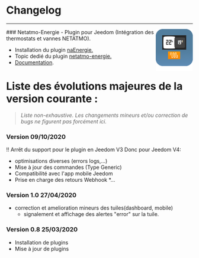 # Changelog
---

<img align="right" src="../images/naEnergie_icon.png" width="100">
### Netatmo-Energie - Plugin pour Jeedom (Intégration des thermostats et vannes NETATMO).


* Installation du plugin [naEnergie.](https://limad.github.io/plugin-naEnergie/fr_FR/#tocAnchor-1-3)
* Topic dedié du plugin [netatmo-energie.](https://community.jeedom.com/t/re-plugin-tiers-netatmo-energie/38002/)
* [Documentation](index.md).

# Liste des évolutions majeures de la version courante :
>*Liste non-exhaustive. Les changements mineurs et/ou correction de bugs ne figurent pas forcément ici.*

### Version 09/10/2020
!! Arrêt du support pour le plugin en Jeedom V3
Donc pour Jeedom V4:
* optimisations diverses (errors logs,...)
* Mise à jour des commandes (Type Generic)
* Compatibilité avec l'app mobile Jeedom
* Prise en charge des retours Webhook 
*...
### Version 1.0 27/04/2020
* correction et amelioration mineurs des tuiles(dashboard, mobile)
  - signalement et affichage des alertes "error" sur la tuile.
### Version 0.8 25/03/2020
  * Installation de plugins
  * Mise à jour de plugins
